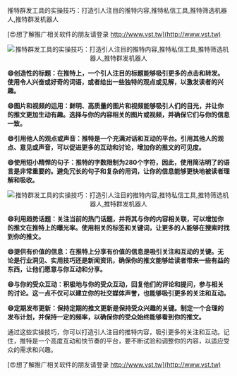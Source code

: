 推特群发工具的实操技巧：打造引人注目的推特内容,推特私信工具,推特筛选机器人,推特群发机器人

[😍想了解推广相关软件的朋友请登录 http://www.vst.tw](http://www.vst.tw)

 <center><img src="https://vst.tw/MP4/tuiguang/png/5.png" alt="推特群发工具的实操技巧：打造引人注目的推特内容,推特私信工具,推特筛选机器人,推特群发机器人"></center>

**😄创造性的标题：在推特上，一个引人注目的标题能够吸引更多的点击和转发。使用令人兴奋或好奇的词语，或者给出一些独特的观点或见解，以激发读者的兴趣。**

**😄图片和视频的运用：鲜明、高质量的图片和视频能够吸引人们的目光，并让你的推文更加生动有趣。选择与你的内容相关的图片或视频，并确保它们与你的信息一致。**

**😄引用他人的观点或声音：推特是一个充满对话和互动的平台。引用其他人的观点、意见或声音，可以促进更多的互动和讨论，增加你的推文的可见度。**

**😄使用短小精悍的句子：推特的字数限制为280个字符，因此，使用简洁明了的语言是非常重要的。避免冗长的句子和复杂的用词，让你的信息能够更快地被读者理解和吸收。**

 <center><img src="https://vst.tw/MP4/tuiguang/png/7.png" alt="推特群发工具的实操技巧：打造引人注目的推特内容,推特私信工具,推特筛选机器人,推特群发机器人"></center>

**😄利用趋势话题：关注当前的热门话题，并将其与你的内容相关联，可以增加你的推文在推特上的曝光率。使用相关的标签和关键词，让更多的人能够在搜索时找到你的推文。**

**😄提供有价值的信息：在推特上分享有价值的信息是吸引关注和互动的关键。无论是行业洞见、实用技巧还是新闻资讯，确保你的推文能够给读者带来一些有益的东西，让他们愿意与你互动和分享。**

**😄与你的受众互动：积极地与你的受众互动，回复他们的评论和提问，参与相关的讨论。这一点不仅可以建立你的社交媒体声誉，也能够吸引更多的关注和互动。**

**😄定期发布更新：保持定期的推文更新是保持受众兴趣的关键。制定一个合理的发布计划，并保持一定的频率，以确保你的受众始终能够看到你的推文。**

通过这些实操技巧，你可以打造引人注目的推特内容，吸引更多的关注和互动。记住，推特是一个高度互动和快节奏的平台，要不断试验和调整你的内容，以适应受众的需求和兴趣。

[😍想了解推广相关软件的朋友请登录 http://www.vst.tw](http://www.vst.tw)



